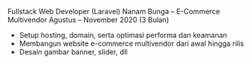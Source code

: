 Fullstack Web Developer (Laravel)
Nanam Bunga – E-Commerce Multivendor
Agustus – November 2020 (3 Bulan)

* Setup hosting, domain, serta optimasi performa dan keamanan
* Membangun website e-commerce multivendor dari awal hingga rilis
* Desain gambar banner, slider, dll
